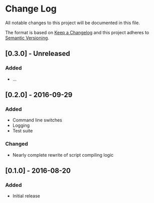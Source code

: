 # Change Log

All notable changes to this project will be documented in this file.

The format is based on [Keep a Changelog](http://keepachangelog.com/)
and this project adheres to [Semantic Versioning](http://semver.org/).

## [0.3.0] - Unreleased

### Added

* ...

## [0.2.0] - 2016-09-29

### Added

* Command line switches
* Logging
* Test suite

### Changed

* Nearly complete rewrite of script compiling logic

## [0.1.0] - 2016-08-20

### Added

* Initial release
